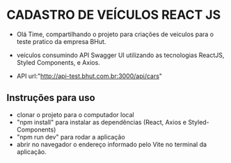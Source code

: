 # CADASTRO DE VEÍCULOS REACT JS

- Olá Time, compartilhando o projeto para criações de veiculos para o teste pratico da empresa BHut.

- veículos consumindo API Swagger UI utilizando as tecnologias ReactJS, Styled Components, e Axios.

- API url:"http://api-test.bhut.com.br:3000/api/cars"


## Instruções para uso
- clonar o projeto para o computador local
- "npm install" para instalar as dependências (React, Axios e Styled-Components)
- "npm run dev" para rodar a aplicação
- abrir no navegador o endereço informado pelo Vite no terminal da aplicação.


